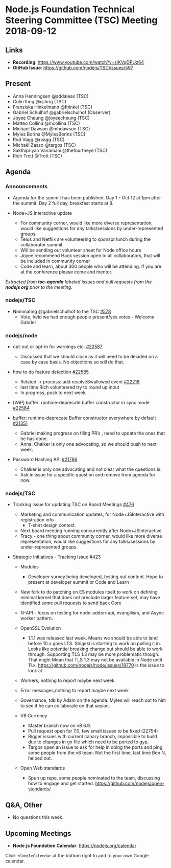 # Node.js Foundation Technical Steering Committee (TSC) Meeting 2018-09-12

## Links

* **Recording**: https://www.youtube.com/watch?v=siKVqDPUz64
* **GitHub Issue**: https://github.com/nodejs/TSC/issues/597

## Present

* Anna Henningsen @addaleax (TSC)
* Colin Ihrig @cjihrig (TSC)
* Franziska Hinkelmann @fhinkel (TSC)
* Gabriel Schulhof @gabrielschulhof (Observer)
* Joyee Cheung @joyeecheung (TSC)
* Matteo Collina @mcollina (TSC)
* Michael Dawson @mhdawson (TSC)
* Myles Borins @MylesBorins (TSC)
* Rod Vagg @rvagg (TSC)
* Michaël Zasso @targos (TSC)
* Sakthipriyan Vairamani @thefourtheye (TSC)
* Rich Trott @Trott (TSC)

## Agenda

### Announcements

* Agenda for the summit has been published. Day 1 - Oct 12 at 1pm after the summit.  Day 2 full
  day, breakfast starts at 8.

* Node+JS Interactive update
  * For community corner, would like more diverse representation, would like
    suggestions for any talks/sessions by under-represented groups.
  * Telus and Netflix are volunteering to sponsor lunch during the collaborator summit.
  * Will be sending out volunteer sheet for Node office hours
  * Joyee recommend Hack session open to all collaborators, that will be included in community
    corner
  * Code and learn, about 300 people who will be attending. If you are at the conference please
    come and mentor.

*Extracted from **tsc-agenda** labeled issues and pull requests from the **nodejs org** prior to the meeting.*

### nodejs/TSC

* Nominating @gabrielschulhof to the TSC [#578](https://github.com/nodejs/TSC/issues/578)
  * Vote, held we had enough people present/yes votes - Welcome Gabriel

### nodejs/node

* opt-out or opt-in for warnings etc. [#22587](https://github.com/nodejs/node/issues/22587)
  * Discussed that we should close as it will need to be decided on a case by case basis. No
    objections so will do that.

* how to do feature detection [#22585](https://github.com/nodejs/node/issues/22585)
  * Related -> process: add resolveSwallowed event [#22218](https://github.com/nodejs/node/pull/22218)
  * last time Rich volunteered try to round up input
  * In progress, push to next week

* \[WiP\] buffer: runtime-deprecate buffer constructor in sync mode [#22584](https://github.com/nodejs/node/pull/22584)
* buffer: runtime-deprecate Buffer constructor everywhere by default [#21351](https://github.com/nodejs/node/pull/21351)
  * Gabriel making progress on filing PR’s , need to update the ones that he has done.
  * Anna, Chalker is only one advocating, so we should push to next week.

* Password Hashing API [#21766](https://github.com/nodejs/node/issues/21766)
  * Chalker is only one advocating and not clear what the questions is.
  * Ask in issue for a specific question and remove from agenda for now.

### nodejs/TSC

* Tracking issue for updating TSC on Board Meetings [#476](https://github.com/nodejs/TSC/issues/476)
  * Marketing and communication updates, for Node+JSInteractive with registration info
    * T-shirt design contest.
  * Next board meeting running concurrently after Node+JSInteractive
  * Tracy - one thing about community corner, would like more diverse representation, would like
    suggestions for any talks/sessions by under-represented groups.

* Strategic Initiatives - Tracking Issue [#423](https://github.com/nodejs/TSC/issues/423)
  * Modules
    * Developer survey being developed, testing out content. Hope to present at developer
      summit or Code and Learn
  * New fork to do patching on ES modules itself to work on defining minimal kernel that
    does not preclude larger feature set, may have identified some pull requests to send back
    Core

  * N-API - focus on testing for node-addon-api, evangilism, and Async worker pattern.

  * OpenSSL Evolution
    * 1.1.1 was released last week. Means we should be able to land before 10.x goes LTS.
      Shigeki is starting to work on pulling it in. Looks like potential breaking change but should
      be able to work through. Supporting TLS 1.3 may be more problematic though. That might
      Mean that TLS 1.3 may not be available in Node until 11.x.
      https://github.com/nodejs/node/issues/18770 is the issue to look at.

  * Workers, nothing to report maybe next week

  * Error messages,nothing to report maybe next week

  * Governance, tdb by Adam on the agenda.  Myles will reach out to him to see if he can
    collaborate on that sesion.

  * V8 Currency
    * Master branch now on v8 6.9.
    * Pull request open for 7.0, few small issues to be fixed (22754)
    * Bigger issues with current canary branch, impossible to build due to changes in gn file
      which need to be ported to gyp.
    * Targos open an issue to ask for help in doing the ports and ping some people from the v8
      team. Not the first time, last time Ben N, helped out.

  * Open Web standards
    * Spun up repo, some people nominated to the team, discussing how to engage and get
      started.  https://github.com/nodejs/open-standards/

## Q&A, Other

* No questions this week.

## Upcoming Meetings

* **Node.js Foundation Calendar**: https://nodejs.org/calendar

Click `+GoogleCalendar` at the bottom right to add to your own Google calendar.
